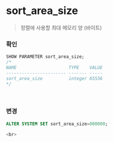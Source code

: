 sort_area_size
===
>정렬에 사용할 최대 메모리 양 (바이트)

### 확인
```sql
SHOW PARAMETER sort_area_size;
/*
NAME                    TYPE    VALUE 
----------------------- ------- ----- 
sort_area_size          integer 65536 
*/
```

<br>

### 변경
```sql
ALTER SYSTEM SET sort_area_size=000000;

<br>
